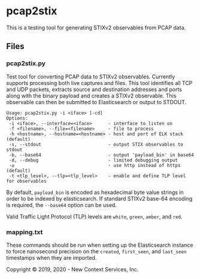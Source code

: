 # pcap2stix

This is a testing tool for generating STIXv2 observables from PCAP data. 

## Files

### pcap2stix.py
Test tool for converting PCAP data to STIXv2 observables. Currently supports processing both live captures and files. This tool identifies all TCP and UDP packets, extracts source and destination addresses and ports along with the binary payload and creates a STIXv2 observable. This observable can then be submitted to Elasticsearch or output to STDOUT.

```
Usage: pcap2stix.py -i <iface> [-cd]
Options:
 -i <iface>, --interface=<iface>      - interface to listen on
 -f <filename>, --file=<filename>     - file to process
 -h <hostname>, --hostname=<hostname> - host and port of ELK stack (default)
 -s, --stdout                         - output STIX observables to stdout
 -b, --base64                         - output 'payload_bin' in base64
 -d, --debug                          - limited debugging output
 -u                                   - use http instead of https (default)
 -t <tlp_level>, --tlp=<tlp_level>    - enable and define TLP level for observables
```

By default, `payload_bin` is encoded as hexadecimal byte value strings in order to be indexed by elasticsearch. If standard STIXv2 base-64 encoding is required, the `--base64` option can be used.

Valid Traffic Light Protocol (TLP) levels are `white`, `green`, `amber`, and `red`.

### mapping.txt
These commands should be run when setting up the Elasticsearch instance to force nanosecond precision on the `created`, `first_seen`, and `last_seen` timestamps when they are imported. 


Copyright &copy; 2019, 2020 - New Context Services, Inc.
